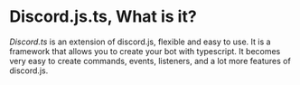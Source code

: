 # Discord.js.ts, What is it?

*Discord.ts* is an extension of discord.js, flexible and easy to use. It is a framework that allows you to create your bot with typescript.
It becomes very easy to create commands, events, listeners, and a lot more features of discord.js.
